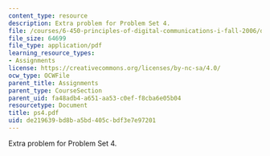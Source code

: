 ```yaml
---
content_type: resource
description: Extra problem for Problem Set 4.
file: /courses/6-450-principles-of-digital-communications-i-fall-2006/de219639bd8ba5bd405cbdf3e7e97201_ps4.pdf
file_size: 64699
file_type: application/pdf
learning_resource_types:
- Assignments
license: https://creativecommons.org/licenses/by-nc-sa/4.0/
ocw_type: OCWFile
parent_title: Assignments
parent_type: CourseSection
parent_uid: fa48adb4-a651-aa53-c0ef-f8cba6e05b04
resourcetype: Document
title: ps4.pdf
uid: de219639-bd8b-a5bd-405c-bdf3e7e97201
---
```

Extra problem for Problem Set 4.